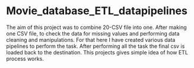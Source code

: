 # Movie_database_ETL_datapipelines

The aim of this project was to combine 20-CSV file into one.
After making one CSV file, to check the data for missing values and performing data cleaning and manipulations.
For that here I have created various data pipelines to perform the task.
After performing all the task the final csv is loaded back to the destination.
This projects gives simple idea of how ETL process works.
